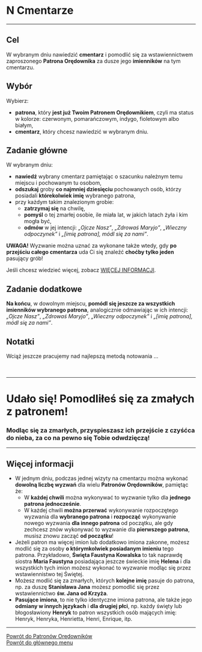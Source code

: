 # <span class="status status-list"><span class="status status-list">N</span> Cmentarze</span>
---
## Cel
W <span class="selected-day-info">wybranym dniu</span> nawiedzić **cmentarz** i pomodlić się za wstawiennictwem zaproszonego **Patrona Orędownika** za dusze jego **imienników** na tym cmentarzu.
## Wybór
Wybierz:
- **patrona**, który **jest już Twoim Patronem Orędownikiem**, czyli ma status w kolorze: <span class="status status-red">czerwonym</span>, <span class="status status-orange">pomarańczowym</span>, <span class="status status-indigo">indygo</span>, <span class="status status-violet">fioletowym</span> albo <span class="status status-white">białym</span>,
- **cmentarz**, który chcesz nawiedzić w wybranym dniu.
## Zadanie główne
W <span class="selected-day-info">wybranym dniu</span>:
- **nawiedź** wybrany cmentarz pamiętając o szacunku należnym temu miejscu i pochowanym tu osobom,
- **odszukaj** groby **co najmniej dziesięciu** pochowanych osób, którzy posiadali **którekolwiek imię** wybranego patrona,
- przy każdym takim znalezionym grobie:
    - **zatrzymaj się** na chwilę,
    - **pomyśl** o tej zmarłej osobie, ile miała lat, w jakich latach żyła i kim mogła być,
    - **odmów** w jej intencji: _„Ojcze Nasz”_, _„Zdrowaś Maryjo”_, _„Wieczny odpoczynek”_ i _„[imię patrona], módl się za nami”_.

**UWAGA!** Wyzwanie można uznać za wykonane także wtedy, gdy **po przejściu całego cmentarza** uda Ci się znaleźć **choćby tylko jeden** pasujący grób!

Jeśli chcesz wiedzieć więcej, zobacz [WIĘCEJ INFORMACJI](#cmentarze-wiecej-informacji).
## Zadanie dodatkowe
**Na końcu**, w dowolnym miejscu, **pomódl się jeszcze za wszystkich imienników wybranego patrona**, analogicznie odmawiając w ich intencji: _„Ojcze Nasz”_, _„Zdrowaś Maryjo”_, _„Wieczny odpoczynek”_ i _„[imię patrona], módl się za nami”_.
## Notatki
Wciąż jeszcze pracujemy nad najlepszą metodą notowania ...
<br />
<br />
<br />

---
# Udało się! Pomodliłeś się za zmałych z patronem!
### Modląc się za zmarłych, przyspieszasz ich przejście z czyśćca do nieba, za co na pewno się Tobie odwdzięczą!
---

## <span id="cmentarze-wiecej-informacji">Więcej informacji</span>
- W jednym dniu, podczas jednej wizyty na cmentarzu można wykonać **dowolną liczbę wyzwań** dla wielu **Patronów Orędowników**, pamiętąc że:
  - W **każdej chwili** można wykonywać to wyzwanie tylko dla **jednego patrona jednocześnie**.
  - W każdej chwili **można przerwać** wykonywanie rozpoczętego wyzwania dla **wybranego patrona** i **rozpocząć** wykonywanie nowego wyzwania **dla innego patrona** od początku, ale gdy zechcesz znów wykonywać to wyzwanie dla **pierwszego patrona**, musisz znowu zacząć **od początku**!
- Jeżeli patron ma więcej imion lub dodatkowo imiona zakonne, możesz modlić się za osoby **o którymkolwiek posiadanym imieniu** tego patrona. Przykładowo, **Święta Faustyna Kowalska** to tak naprawdę siostra **Maria Faustyna** posiadająca jeszcze świeckie imię **Helena** i dla wszystkich tych imion możesz wykonać to wyzwanie modląc się przez wstawiennistwo tej Świętej.
- Możesz modlić się za zmarłych, których **kolejne imię** pasuje do patrona, np. za duszę **Stanisława Jana** możesz pomodlić się przez wstawiennictwo **św. Jana od Krzyża**.
- **Pasujące imiona**, to nie tylko identyczne imiona patrona, ale także jego **odmiany w innych językach** i **dla drugiej płci**, np. każdy święty lub błogosławiony **Henryk** to patron wszystkich osób mających imię: Henryk, Henryka, Henrietta, Henri, Enrique, itp.

---
[Powrót do Patronów Orędowników](patroni_oredownicy.md)  
[Powrót do głównego menu](index.md)
